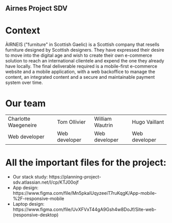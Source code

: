 ## Airnes Project SDV

<h1>Context</h1>
ÀIRNEIS ("furniture" in Scottish Gaelic) is a Scottish company that resells furniture designed by Scottish designers. They have expressed their desire to move into the digital age and wish to create their own e-commerce solution to reach an international clientele and expend the one they already have locally.
The final deliverable required is a mobile-first e-commerce website and a mobile application, with a web backoffice to manage the content, an integrated content and a secure and maintainable payment system over time.

<h1>Our team</h1>
<table>
  <tr>
    <td>Charlotte Waegeneire</td>
    <td>Tom Ollivier</td>
    <td>William Wautrin</td>
    <td>Hugo Vaillant</td>
  </tr>
  <tr>
    <td>Web developer</td>
    <td>Web developer</td>
    <td>Web developer</td>
    <td>Web developer</td>
  </tr>
</table>

<h1>All the important files for the project:</h1>
<ul>
  <li>Our stack study: https://planning-project-sdv.atlassian.net/l/cp/KTJ00ojf</li>
  <li>App design: https://www.figma.com/file/Mn5pkaIUqyzeeiT7ruKqgK/App-mobile-%2F-responsive-mobile</li>
  <li>Laptop design: https://www.figma.com/file/UvXFVxT44gA9Gsh4w8DoJf/Site-web-(responsive-desktop)</li>
</ul>

